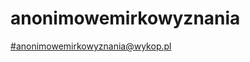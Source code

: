 # anonimowemirkowyznania
[#anonimowemirkowyznania@wykop.pl](www.wykop.pl/tag/anonimowemirkowyznania)
